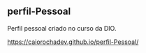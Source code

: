 ## perfil-Pessoal
Perfil pessoal criado no curso da DIO.

https://caiorochadev.github.io/perfil-Pessoal/
